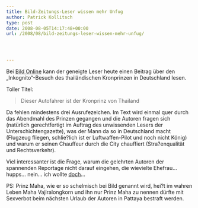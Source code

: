 ```yaml
---
title: Bild-Zeitungs-Leser wissen mehr Unfug
author: Patrick Kollitsch
type: post
date: 2008-08-05T14:17:48+00:00
url: /2008/08/bild-zeitungs-leser-wissen-mehr-unfug/




---
```

Bei [Bild Online][1] kann der geneigte Leser heute einen Beitrag über den &#8222;Inkognito&#8220;-Besuch des thailändischen Kronprinzen in Deutschland lesen.

Toller Titel:

> Dieser Autofahrer ist der Kronprinz von Thailand

Da fehlen mindestens drei Ausrufezeichen. Im Text wird einmal quer durch das Abendmahl des Prinzen gegangen und die Autoren fragen sich (natürlich gerechtfertigt im Auftrag des unwissenden Lesers der Unterschichtengazette), was der Mann da so in Deutschland macht (Flugzeug fliegen, schlie?lich ist er Luftwaffen-Pilot und noch nicht König) und warum er seinen Chauffeur durch die City chauffiert (Stra?enqualität und Rechtsverkehr).

Viel interessanter ist die Frage, warum die gelehrten Autoren der spannenden Reportage nicht darauf eingehen, die wievielte Ehefrau&#8230; hupps&#8230; nein&#8230; ich wollte [doch][2]&#8230;

PS: Prinz Maha, wie er so schelmisch bei Bild genannt wird, hei?t im wahren Leben Maha Vajiralongkorn und ihn nur Prinz Maha zu nennen dürfte mit Sexverbot beim nächsten Urlaub der Autoren in Pattaya bestraft werden.

 [1]: http://www.bild.de/BILD/unterhaltung/city-talk/roter-teppich-stuttgart/2008/08/04/kronprinz-von-thailand/inkognito-im-bmw-durch-stuttgart.html
 [2]: http://en.wikipedia.org/wiki/Maha_Vajiralongkorn#Family